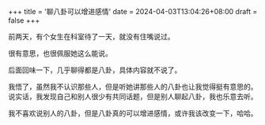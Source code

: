 +++
title = '聊八卦可以增进感情'
date = 2024-04-03T13:04:26+08:00
draft = false
+++

前两天，有个女生在科室待了一天，就没有住嘴说过。

很有意思，也很佩服她这么能说。

后面回味一下，几乎聊得都是八卦，具体内容就不说了。

我悟了，虽然我不认识那些人，但是听她讲那些人的八卦也让我觉得挺有意思的。说实话，我发现自己和别人很少有共同话题，但是别人聊起八卦，我也乐意去听。

我不喜欢说别人的八卦，但是八卦真的可以增进感情，或许我该改变一下，哈哈。
